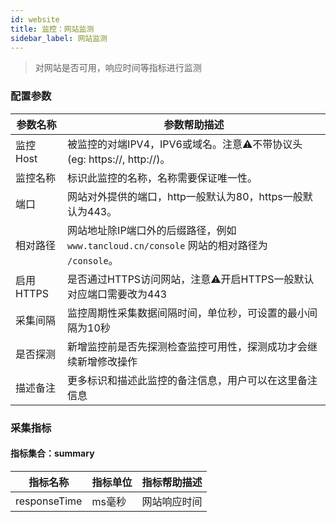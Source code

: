 ```yaml
---
id: website  
title: 监控：网站监测      
sidebar_label: 网站监测    
---
```


> 对网站是否可用，响应时间等指标进行监测       

### 配置参数   

| 参数名称      | 参数帮助描述 |
| ----------- | ----------- |
| 监控Host     | 被监控的对端IPV4，IPV6或域名。注意⚠️不带协议头(eg: https://, http://)。 |
| 监控名称     | 标识此监控的名称，名称需要保证唯一性。  |
| 端口        | 网站对外提供的端口，http一般默认为80，https一般默认为443。  |
| 相对路径     | 网站地址除IP端口外的后缀路径，例如 `www.tancloud.cn/console` 网站的相对路径为 `/console`。  |
| 启用HTTPS   | 是否通过HTTPS访问网站，注意⚠️开启HTTPS一般默认对应端口需要改为443  |
| 采集间隔    | 监控周期性采集数据间隔时间，单位秒，可设置的最小间隔为10秒  |
| 是否探测    | 新增监控前是否先探测检查监控可用性，探测成功才会继续新增修改操作  |
| 描述备注    | 更多标识和描述此监控的备注信息，用户可以在这里备注信息  |

### 采集指标   

#### 指标集合：summary  

| 指标名称      | 指标单位 | 指标帮助描述 |
| ----------- | ----------- | ----------- |
| responseTime   | ms毫秒 | 网站响应时间 |

